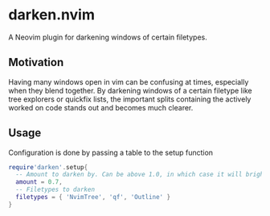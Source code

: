 # darken.nvim

A Neovim plugin for darkening windows of certain filetypes.

## Motivation

Having many windows open in vim can be confusing at times, especially when they
blend together. By darkening windows of a certain filetype like tree explorers
or quickfix lists, the important splits containing the actively worked on code
stands out and becomes much clearer.

## Usage

Configuration is done by passing a table to the setup function
```lua
require'darken'.setup{
  -- Amount to darken by. Can be above 1.0, in which case it will brighten.
  amount = 0.7,
  -- Filetypes to darken
  filetypes = { 'NvimTree', 'qf', 'Outline' }
}
```

